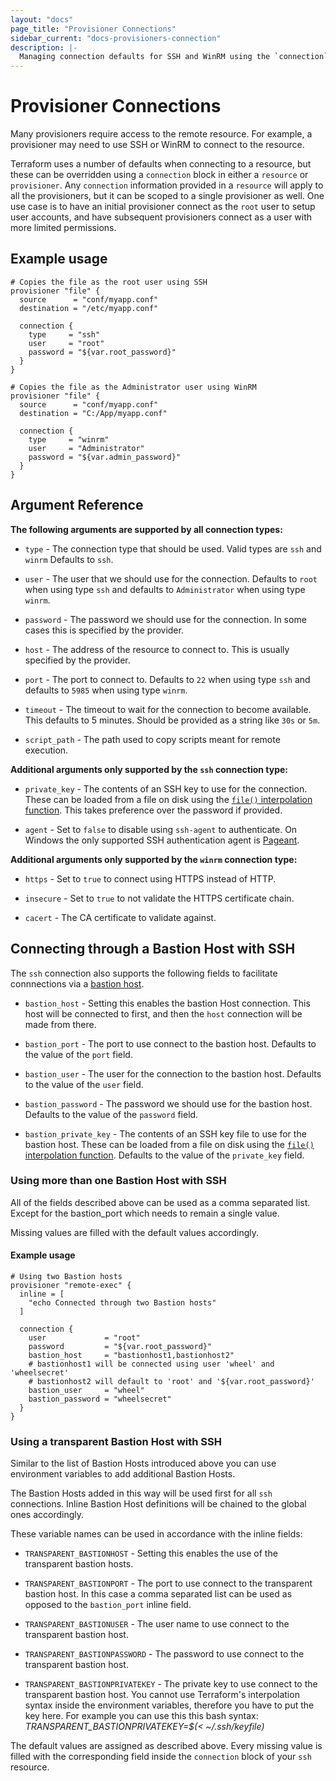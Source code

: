 ```yaml
---
layout: "docs"
page_title: "Provisioner Connections"
sidebar_current: "docs-provisioners-connection"
description: |-
  Managing connection defaults for SSH and WinRM using the `connection` block.
---
```


# Provisioner Connections

Many provisioners require access to the remote resource. For example,
a provisioner may need to use SSH or WinRM to connect to the resource.

Terraform uses a number of defaults when connecting to a resource, but these can
be overridden using a `connection` block in either a `resource` or
`provisioner`. Any `connection` information provided in a `resource` will apply
to all the provisioners, but it can be scoped to a single provisioner as well.
One use case is to have an initial provisioner connect as the `root` user to
setup user accounts, and have subsequent provisioners connect as a user with
more limited permissions.

## Example usage

```hcl
# Copies the file as the root user using SSH
provisioner "file" {
  source      = "conf/myapp.conf"
  destination = "/etc/myapp.conf"

  connection {
    type     = "ssh"
    user     = "root"
    password = "${var.root_password}"
  }
}

# Copies the file as the Administrator user using WinRM
provisioner "file" {
  source      = "conf/myapp.conf"
  destination = "C:/App/myapp.conf"

  connection {
    type     = "winrm"
    user     = "Administrator"
    password = "${var.admin_password}"
  }
}
```

## Argument Reference

**The following arguments are supported by all connection types:**

* `type` - The connection type that should be used. Valid types are `ssh` and `winrm`
  Defaults to `ssh`.

* `user` - The user that we should use for the connection. Defaults to `root` when
  using type `ssh` and defaults to `Administrator` when using type `winrm`.

* `password` - The password we should use for the connection. In some cases this is
  specified by the provider.

* `host` - The address of the resource to connect to. This is usually specified by the provider.

* `port` - The port to connect to. Defaults to `22` when using type `ssh` and defaults
  to `5985` when using type `winrm`.

* `timeout` - The timeout to wait for the connection to become available. This defaults
  to 5 minutes. Should be provided as a string like `30s` or `5m`.

* `script_path` - The path used to copy scripts meant for remote execution.

**Additional arguments only supported by the `ssh` connection type:**

* `private_key` - The contents of an SSH key to use for the connection. These can
  be loaded from a file on disk using the [`file()` interpolation
  function](/docs/configuration/interpolation.html#file_path_). This takes
  preference over the password if provided.

* `agent` - Set to `false` to disable using `ssh-agent` to authenticate. On Windows the
  only supported SSH authentication agent is
  [Pageant](http://the.earth.li/~sgtatham/putty/0.66/htmldoc/Chapter9.html#pageant).

**Additional arguments only supported by the `winrm` connection type:**

* `https` - Set to `true` to connect using HTTPS instead of HTTP.

* `insecure` - Set to `true` to not validate the HTTPS certificate chain.

* `cacert` - The CA certificate to validate against.

<a id="bastion"></a>
## Connecting through a Bastion Host with SSH

The `ssh` connection also supports the following fields to facilitate connnections via a
[bastion host](https://en.wikipedia.org/wiki/Bastion_host).

* `bastion_host` - Setting this enables the bastion Host connection. This host
  will be connected to first, and then the `host` connection will be made from there.

* `bastion_port` - The port to use connect to the bastion host. Defaults to the
  value of the `port` field.

* `bastion_user` - The user for the connection to the bastion host. Defaults to
  the value of the `user` field.

* `bastion_password` - The password we should use for the bastion host.
  Defaults to the value of the `password` field.

* `bastion_private_key` - The contents of an SSH key file to use for the bastion
  host. These can be loaded from a file on disk using the [`file()`
  interpolation function](/docs/configuration/interpolation.html#file_path_).
  Defaults to the value of the `private_key` field.

### Using more than one Bastion Host with SSH

All of the fields described above can be used as a comma separated list. Except for the bastion_port which needs to remain a single value.

Missing values are filled with the default values accordingly.

#### Example usage

```hcl
# Using two Bastion hosts
provisioner "remote-exec" {
  inline = [
    "echo Connected through two Bastion hosts"
  ]

  connection {
    user             = "root"
    password         = "${var.root_password}"
    bastion_host     = "bastionhost1,bastionhost2"
    # bastionhost1 will be connected using user 'wheel' and 'wheelsecret'
    # bastionhost2 will default to 'root' and '${var.root_password}'
    bastion_user     = "wheel"
    bastion_password = "wheelsecret"
  }
}
```

### Using a transparent Bastion Host with SSH

Similar to the list of Bastion Hosts introduced above you can use environment variables to add additional Bastion Hosts.

The Bastion Hosts added in this way will be used first for all `ssh` connections. Inline Bastion Host definitions will be chained to the global ones accordingly.

These variable names can be used in accordance with the inline fields:

* `TRANSPARENT_BASTIONHOST` - Setting this enables the use of the transparent
  bastion hosts.

* `TRANSPARENT_BASTIONPORT` - The port to use connect to the transparent bastion   host. In this case a comma separated list can be used as opposed to the
  `bastion_port` inline field.

* `TRANSPARENT_BASTIONUSER` - The user name to use connect to the transparent
  bastion host.

* `TRANSPARENT_BASTIONPASSWORD` - The password to use connect to the transparent
  bastion host.

* `TRANSPARENT_BASTIONPRIVATEKEY` - The private key to use connect to the
  transparent bastion host. You cannot use Terraform's interpolation syntax
  inside the environment variables, therefore you have to put the key here.
  For example you can use this this bash syntax:
  _TRANSPARENT_BASTIONPRIVATEKEY=$(< ~/.ssh/keyfile)_

The default values are assigned as described above. Every missing value is filled with the corresponding field inside the `connection` block of your `ssh` resource.
